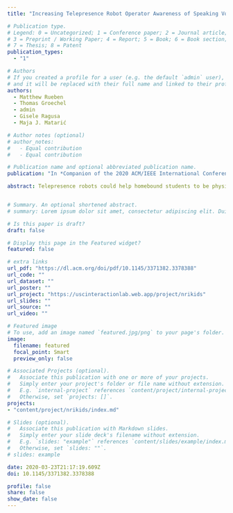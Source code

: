 ```yaml
---
title: "Increasing Telepresence Robot Operator Awareness of Speaking Volume Appropriateness: Initial Model Development"

# Publication type.
# Legend: 0 = Uncategorized; 1 = Conference paper; 2 = Journal article;
# 3 = Preprint / Working Paper; 4 = Report; 5 = Book; 6 = Book section;
# 7 = Thesis; 8 = Patent
publication_types:
  - "1"

# Authors
# If you created a profile for a user (e.g. the default `admin` user), write the username (folder name) here
# and it will be replaced with their full name and linked to their profile.
authors:
  - Matthew Rueben
  - Thomas Groechel
  - admin
  - Gisele Ragusa
  - Maja J. Matarić

# Author notes (optional)
# author_notes:
#   - Equal contribution
#   - Equal contribution

# Publication name and optional abbreviated publication name.
publication: "In *Companion of the 2020 ACM/IEEE International Conference on Human-Robot Interaction (HRI), March 24-26, 2020, Cambridge, United Kingdom*"

abstract: Telepresence robots could help homebound students to be physically embodied and socially connected in the classroom. However, most telepresence robots do not provide their operators with information about whether their speaking volume is appropriate in the remote context. We are investigating how operators could benefit from live feedback about speaking volume appropriateness as part of our ongoing research on using remote presence robots to improve education and social connectedness for students experiencing extended absences from school. This preliminary report describes (1) the development of a model of speaking volume appropriateness to provide this feedback,(2) implementation of a feedback element in the operator's user interface, and (3) plans for long-term deployment to assess impacts on the social and educational experience of homebound high school students.


# Summary. An optional shortened abstract.
# summary: Lorem ipsum dolor sit amet, consectetur adipiscing elit. Duis posuere tellus ac convallis placerat. Proin tincidunt magna sed ex sollicitudin condimentum.

# Is this paper is draft?
draft: false

# Display this page in the Featured widget?
featured: false

# extra links
url_pdf: "https://dl.acm.org/doi/pdf/10.1145/3371382.3378388"
url_code: ""
url_dataset: ""
url_poster: ""
url_project: "https://uscinteractionlab.web.app/project/nrikids"
url_slides: ""
url_source: ""
url_video: ""

# Featured image
# To use, add an image named `featured.jpg/png` to your page's folder.
image:
  filename: featured
  focal_point: Smart
  preview_only: false

# Associated Projects (optional).
#   Associate this publication with one or more of your projects.
#   Simply enter your project's folder or file name without extension.
#   E.g. `internal-project` references `content/project/internal-project/index.md`.
#   Otherwise, set `projects: []`.
projects:
- "content/project/nrikids/index.md"

# Slides (optional).
#   Associate this publication with Markdown slides.
#   Simply enter your slide deck's filename without extension.
#   E.g. `slides: "example"` references `content/slides/example/index.md`.
#   Otherwise, set `slides: ""`.
# slides: example

date: 2020-03-23T21:17:19.609Z
doi: 10.1145/3371382.3378388

profile: false
share: false
show_date: false
---
```


<!-- {{% callout note %}}
Click the *Cite* button above to demo the feature to enable visitors to import publication metadata into their reference management software.
{{% /callout %}}

{{% callout note %}}
Create your slides in Markdown - click the *Slides* button to check out the example.
{{% /callout %}}

Supplementary notes can be added here, including [code, math, and images](https://wowchemy.com/docs/writing-markdown-latex/). -->
